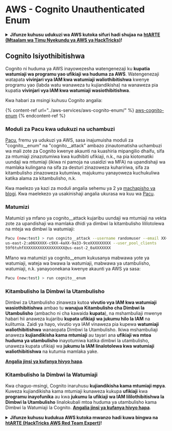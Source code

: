 # AWS - Cognito Unauthenticated Enum

<details>

<summary><strong>Jifunze kuhusu udukuzi wa AWS kutoka sifuri hadi shujaa na</strong> <a href="https://training.hacktricks.xyz/courses/arte"><strong>htARTE (Mtaalam wa Timu Nyekundu ya AWS ya HackTricks)</strong></a><strong>!</strong></summary>

Njia nyingine za kusaidia HackTricks:

* Ikiwa unataka kuona **kampuni yako ikitangazwa kwenye HackTricks** au **kupakua HackTricks kwa PDF** Angalia [**MIPANGO YA USAJILI**](https://github.com/sponsors/carlospolop)!
* Pata [**bidhaa rasmi za PEASS & HackTricks**](https://peass.creator-spring.com)
* Gundua [**Familia ya PEASS**](https://opensea.io/collection/the-peass-family), mkusanyiko wetu wa [**NFTs**](https://opensea.io/collection/the-peass-family) za kipekee
* **Jiunge na** 💬 [**Kikundi cha Discord**](https://discord.gg/hRep4RUj7f) au [**kikundi cha telegram**](https://t.me/peass) au **tufuate** kwenye **Twitter** 🐦 [**@hacktricks_live**](https://twitter.com/hacktricks_live)**.**
* **Shiriki mbinu zako za udukuzi kwa kuwasilisha PRs kwa** [**HackTricks**](https://github.com/carlospolop/hacktricks) na [**HackTricks Cloud**](https://github.com/carlospolop/hacktricks-cloud) repos za github.

</details>

## Cognito Isiyothibitishwa

Cognito ni huduma ya AWS inayowezesha watengenezaji ku **kupatia watumiaji wa programu yao ufikiaji wa huduma za AWS**. Watengenezaji watapata **vivinjari vya IAM kwa watumiaji waliothibitishwa** kwenye programu yao (labda watu wanaweza tu kujiandikisha) na wanaweza pia kupatia **vivinjari vya IAM kwa watumiaji wasiothibitishwa**.

Kwa habari za msingi kuhusu Cognito angalia:

{% content-ref url="../aws-services/aws-cognito-enum/" %}
[aws-cognito-enum](../aws-services/aws-cognito-enum/)
{% endcontent-ref %}

### Moduli za Pacu kwa udukuzi na uchambuzi

[Pacu](https://github.com/RhinoSecurityLabs/pacu), fremu ya udukuzi ya AWS, sasa inajumuisha moduli za "cognito__enum" na "cognito__attack" ambazo zinautomatisha uchambuzi wa mali zote za Cognito kwenye akaunti na kuashiria mipangilio dhaifu, sifa za mtumiaji zinazotumiwa kwa kudhibiti ufikiaji, n.k., na pia kiotomatiki uundaji wa mtumiaji (ikiwa ni pamoja na usaidizi wa MFA) na upandishaji wa mamlaka kulingana na sifa za desturi zinazoweza kuhaririwa, sifa za kitambulisho zinazoweza kutumiwa, majukumu yanayoweza kuchukuliwa katika alama za kitambulisho, n.k.

Kwa maelezo ya kazi za moduli angalia sehemu ya 2 ya [machapisho ya blogi](https://rhinosecuritylabs.com/aws/attacking-aws-cognito-with-pacu-p2). Kwa maelekezo ya usakinishaji angalia ukurasa wa kuu wa [Pacu](https://github.com/RhinoSecurityLabs/pacu).

### Matumizi

Matumizi ya mfano ya cognito__attack kujaribu uundaji wa mtumiaji na vekta zote za upandishaji wa mamlaka dhidi ya dimbwi la kitambulisho lililotolewa na mteja wa dimbwi la watumiaji:
```bash
Pacu (new:test) > run cognito__attack --username randomuser --email XX+sdfs2@gmail.com --identity_pools
us-east-2:a06XXXXX-c9XX-4aXX-9a33-9ceXXXXXXXXX --user_pool_clients
59f6tuhfXXXXXXXXXXXXXXXXXX@us-east-2_0aXXXXXXX
```
Mfano wa matumizi ya cognito__enum kukusanya mabwawa yote ya watumiaji, wateja wa bwawa la watumiaji, mabwawa ya utambulisho, watumiaji, n.k. yanayoonekana kwenye akaunti ya AWS ya sasa:
```bash
Pacu (new:test) > run cognito__enum
```
### Kitambulisho la Dimbwi la Utambulisho

Dimbwi za Utambulisho zinaweza kutoa **vivutio vya IAM kwa watumiaji wasiothibitishwa** ambao tu **wanajua Kitambulisho cha Dimbwi la Utambulisho** (ambacho ni cha kawaida **kupata**), na mshambuliaji mwenye habari hii anaweza kujaribu **kupata ufikiaji wa jukumu hilo la IAM** na kulitumia. Zaidi ya hayo, vivutio vya IAM vinaweza pia kupewa **watumiaji waliothibitishwa** wanaopata Dimbwi la Utambulisho. Ikiwa mshambuliaji anaweza **kujiandikisha kama mtumiaji** au tayari ana **ufikiaji wa mtoa huduma ya utambulisho** inayotumiwa katika dimbwi la utambulisho, unaweza kupata ufikiaji wa **jukumu la IAM linalotolewa kwa watumiaji waliothibitishwa** na kutumia mamlaka yake.

[**Angalia jinsi ya kufanya hivyo hapa**](../aws-services/aws-cognito-enum/cognito-identity-pools.md).

### Kitambulisho la Dimbwi la Watumiaji

Kwa chaguo-msingi, Cognito inaruhusu **kujiandikisha kama mtumiaji mpya**. Kuweza kujiandikisha kama mtumiaji kunaweza kukupa **ufikiaji** kwa **programu inayofunika** au kwa **jukumu la ufikiaji wa IAM lililothibitishwa la Dimbwi la Utambulisho** linalokubali mtoa huduma ya utambulisho kama Dimbwi la Watumiaji la Cognito. [**Angalia jinsi ya kufanya hivyo hapa**](../aws-services/aws-cognito-enum/cognito-user-pools.md#registration).

<details>

<summary><strong>Jifunze kuhusu kudukua AWS kutoka mwanzo hadi kuwa bingwa na</strong> <a href="https://training.hacktricks.xyz/courses/arte"><strong>htARTE (HackTricks AWS Red Team Expert)</strong></a><strong>!</strong></summary>

Njia nyingine za kusaidia HackTricks:

* Ikiwa unataka kuona **kampuni yako ikitangazwa kwenye HackTricks** au **kupakua HackTricks kwa PDF** Angalia [**MIPANGO YA KUJIUNGA**](https://github.com/sponsors/carlospolop)!
* Pata [**bidhaa rasmi za PEASS & HackTricks**](https://peass.creator-spring.com)
* Gundua [**Familia ya PEASS**](https://opensea.io/collection/the-peass-family), mkusanyiko wetu wa [**NFTs**](https://opensea.io/collection/the-peass-family) ya kipekee
* **Jiunge na** 💬 [**Kikundi cha Discord**](https://discord.gg/hRep4RUj7f) au kikundi cha [**telegram**](https://t.me/peass) au **tufuate** kwenye **Twitter** 🐦 [**@hacktricks_live**](https://twitter.com/hacktricks_live)**.**
* **Shiriki mbinu zako za kudukua kwa kuwasilisha PRs kwa** [**HackTricks**](https://github.com/carlospolop/hacktricks) na [**HackTricks Cloud**](https://github.com/carlospolop/hacktricks-cloud) repos za github.

</details>
